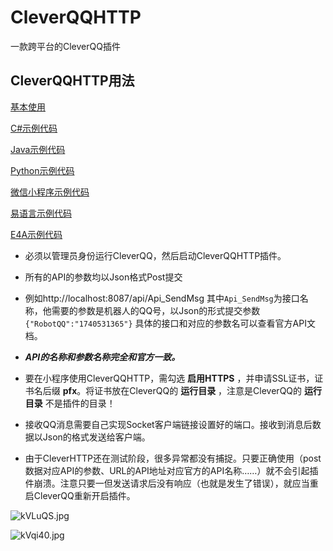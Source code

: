 # CleverQQHTTP
一款跨平台的CleverQQ插件

## CleverQQHTTP用法

[基本使用](https://github.com/vaemc/CleverQQHTTP/wiki/%E5%9F%BA%E6%9C%AC%E4%BD%BF%E7%94%A8)

[C#示例代码](https://github.com/vaemc/CleverQQHTTP/wiki/C%23%E7%A4%BA%E4%BE%8B)

[Java示例代码](https://github.com/vaemc/CleverQQHTTP/wiki/Java%E7%A4%BA%E4%BE%8B)

[Python示例代码](https://github.com/vaemc/CleverQQHTTP/wiki/Python%E7%A4%BA%E4%BE%8B)

[微信小程序示例代码](https://github.com/vaemc/CleverQQHTTP/wiki/%E5%BE%AE%E4%BF%A1%E5%B0%8F%E7%A8%8B%E5%BA%8F%E7%A4%BA%E4%BE%8B)

[易语言示例代码](https://github.com/vaemc/CleverQQHTTP/wiki/%E6%98%93%E8%AF%AD%E8%A8%80%E7%A4%BA%E4%BE%8B)

[E4A示例代码](https://github.com/vaemc/CleverQQHTTP/wiki/E4A%E7%A4%BA%E4%BE%8B)



* 必须以管理员身份运行CleverQQ，然后启动CleverQQHTTP插件。

* 所有的API的参数均以Json格式Post提交

* 例如http://localhost:8087/api/Api_SendMsg 其中`Api_SendMsg`为接口名称，他需要的参数是机器人的QQ号，以Json的形式提交参数
`{"RobotQQ":"1740531365"}` 具体的接口和对应的参数名可以查看官方API文档。
* ***API的名称和参数名称完全和官方一致。***

* 要在小程序使用CleverQQHTTP，需勾选 **启用HTTPS** ，并申请SSL证书，证书名后缀 **pfx**。将证书放在CleverQQ的 **运行目录** ，注意是CleverQQ的 **运行目录** 不是插件的目录！

* 接收QQ消息需要自己实现Socket客户端链接设置好的端口。接收到消息后数据以Json的格式发送给客户端。

* 由于CleverHTTP还在测试阶段，很多异常都没有捕捉。只要正确使用（post数据对应API的参数、URL的API地址对应官方的API名称……）就不会引起插件崩溃。注意只要一但发送请求后没有响应（也就是发生了错误），就应当重启CleverQQ重新开启插件。


![kVLuQS.jpg](https://s2.ax1x.com/2019/01/24/kVLuQS.jpg)

![kVqi40.jpg](https://s2.ax1x.com/2019/01/24/kVqi40.jpg)


